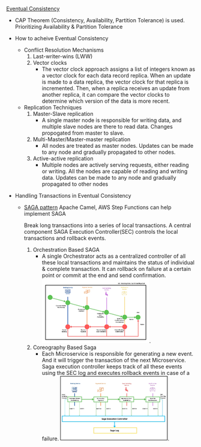 [Eventual Consistency](https://blog.bitsrc.io/eventual-consistency-in-microservices-a8106d8dd0ab)
  -  CAP Theorem (Consistency, Availability, Partition Tolerance) is used. Prioritizing Availability & Partition Tolerance
    
  -  How to acheive Eventual Consistency
      - Conflict Resolution Mechanisms
          1. Last-writer-wins (LWW)
          2. Vector clocks
              - The vector clock approach assigns a list of integers known as a vector clock for each data record replica. When an update is made to a data replica, the vector clock for that replica is incremented. Then, when a replica receives an update from another replica, it can compare the vector clocks to determine which version of the data is more recent.
      - Replication Techniques
          1. Master-Slave replication
             - A single master node is responsible for writing data, and multiple slave nodes are there to read data. Changes propogated from master to slave.
          2. Multi-Master/Master-master replication
             - All nodes are treated as master nodes. Updates can be made to any node and gradually propagated to other nodes.
          3. Active-active replication
             - Multiple nodes are actively serving requests, either reading or writing. All the nodes are capable of reading and writing data. Updates can be made to any node and gradually propagated to other nodes
               
-  Handling Transactions in Eventual Consistency
    - [SAGA pattern](https://blog.bitsrc.io/how-to-use-saga-pattern-in-microservices-9eaadde79748) Apache Camel, AWS Step Functions can help implement SAGA
      
        Break long transactions into a series of local transactions. A central component SAGA Execution Controller(SEC) controls the local transactions and rollback events.

        1. Orchestration Based SAGA
            - A single Orchestrator acts as a centralized controller of all these local transactions and maintains the status of individual & complete transaction. It can rollback on failure at a certain point or commit at the end and send confirmation.
              <img src="./images/orch-saga.png" width="70%" height="10%">. 
        2. Coreography Based Saga
            - Each Microservice is responsible for generating a new event. And it will trigger the transaction of the next Microservice. Saga execution controller keeps track of all these events using the SEC log and executes rollback events in case of a failure.
              <img src="./images/coreo-saga.png" width="70%" height="10%">. 
